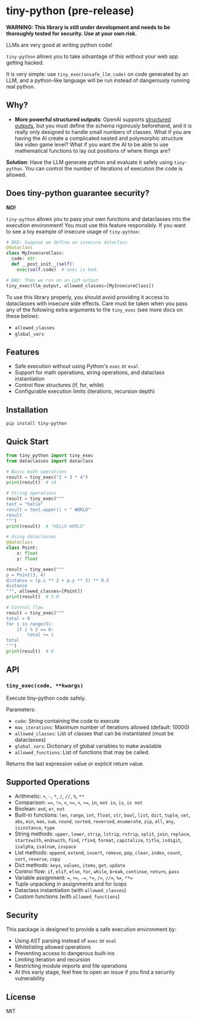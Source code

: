 # tiny-python (pre-release)

**WARNING: This library is still under development and needs to be thoroughly tested for security. Use at your own risk.**

LLMs are very good at writing python code!

`tiny-python` allows you to take advantage of this without your web app getting hacked.

It is very simple: use `tiny_exec(unsafe_llm_code)` on code generated by an LLM, and a python-like language will be run instead of dangerously running real python.

## Why?

- **More powerful structured outputs**: OpenAI supports [structured outputs](https://platform.openai.com/docs/guides/structured-outputs), but you must define the schema rigorously beforehand, and it is really only designed to handle small numbers of classes. What if you are having the AI create a complicated nested and polymorphic structure like video game level? What if you want the AI to be able to use mathematical functions to lay out positions of where things are?

**Solution**: Have the LLM generate python and evaluate it safely using `tiny-python`. You can control the number of iterations of execution the code is allowed.

## Does tiny-python guarantee security?

**NO!**

`tiny-python` allows you to pass your own functions and dataclasses into the execution environment! You must use this feature responsibly. If you want to see a toy example of insecure usage of `tiny-python`:

```python
# BAD: Suppose we define an insecure dataclass
@dataclass
class MyInsecureClass:
  code: str
  def __post_init__(self):
    exec(self.code)  # exec is bad.

# BAD: Then we run on an LLM output
tiny_exec(llm_output, allowed_classes=[MyInsecureClass])
```

To use this library properly, you should avoid providing it access to dataclasses with insecure side effects. Care must be taken when you pass any of the following extra arguments to the `tiny_exec` (see more docs on these below):

- `allowed_classes`
- `global_vars`

## Features

- Safe execution without using Python's `exec` or `eval`
- Support for math operations, string operations, and dataclass instantiation
- Control flow structures (if, for, while)
- Configurable execution limits (iterations, recursion depth)

## Installation

```bash
pip install tiny-python
```

## Quick Start

```python
from tiny_python import tiny_exec
from dataclasses import dataclass

# Basic math operations
result = tiny_exec("2 + 3 * 4")
print(result)  # 14

# String operations
result = tiny_exec("""
text = "hello"
result = text.upper() + " WORLD"
result
""")
print(result)  # "HELLO WORLD"

# Using dataclasses
@dataclass
class Point:
    x: float
    y: float

result = tiny_exec("""
p = Point(3, 4)
distance = (p.x ** 2 + p.y ** 2) ** 0.5
distance
""", allowed_classes=[Point])
print(result)  # 5.0

# Control flow
result = tiny_exec("""
total = 0
for i in range(5):
    if i % 2 == 0:
        total += i
total
""")
print(result)  # 6
```

## API

### `tiny_exec(code, **kwargs)`

Execute tiny-python code safely.

Parameters:

- `code`: String containing the code to execute
- `max_iterations`: Maximum number of iterations allowed (default: 10000)
- `allowed_classes`: List of classes that can be instantiated (must be dataclasses)
- `global_vars`: Dictionary of global variables to make available
- `allowed_functions`: List of functions that may be called.

Returns the last expression value or explicit return value.

## Supported Operations

- Arithmetic: `+`, `-`, `*`, `/`, `//`, `%`, `**`
- Comparison: `==`, `!=`, `<`, `<=`, `>`, `>=`, `in`, `not in`, `is`, `is not`
- Boolean: `and`, `or`, `not`
- Built-in functions: `len`, `range`, `int`, `float`, `str`, `bool`, `list`, `dict`, `tuple`, `set`, `abs`, `min`, `max`, `sum`, `round`, `sorted`, `reversed`, `enumerate`, `zip`, `all`, `any`, `isinstance`, `type`
- String methods: `upper`, `lower`, `strip`, `lstrip`, `rstrip`, `split`, `join`, `replace`, `startswith`, `endswith`, `find`, `rfind`, `format`, `capitalize`, `title`, `isdigit`, `isalpha`, `isalnum`, `isspace`
- List methods: `append`, `extend`, `insert`, `remove`, `pop`, `clear`, `index`, `count`, `sort`, `reverse`, `copy`
- Dict methods: `keys`, `values`, `items`, `get`, `update`
- Control flow: `if`, `elif`, `else`, `for`, `while`, `break`, `continue`, `return`, `pass`
- Variable assignment: `=`, `+=`, `-=`, `*=`, `/=`, `//=`, `%=`, `**=`
- Tuple unpacking in assignments and for loops
- Dataclass instantiation (with `allowed_classes`)
- Custom functions (with `allowed_functions`)

## Security

This package is designed to provide a safe execution environment by:

- Using AST parsing instead of `exec` or `eval`
- Whitelisting allowed operations
- Preventing access to dangerous built-ins
- Limiting iteration and recursion
- Restricting module imports and file operations
- At this early stage, feel free to open an issue if you find a security vulnerability

## License

MIT
